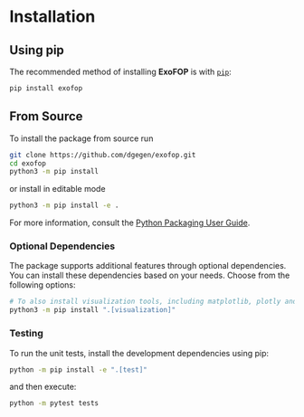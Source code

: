 # Installation

## Using pip

The recommended method of installing __ExoFOP__ is with [`pip`](https://pip.pypa.io):

```bash
pip install exofop
```

## From Source
To install the package from source run
```bash
git clone https://github.com/dgegen/exofop.git
cd exofop
python3 -m pip install
```
or install in editable mode
```bash
python3 -m pip install -e .
```
For more information, consult the
[Python Packaging User Guide](https://packaging.python.org/en/latest/tutorials/installing-packages/#installing-from-a-local-src-tree).

### Optional Dependencies
The package supports additional features through optional dependencies.
You can install these dependencies based on your needs. Choose from the following options:

```bash
# To also install visualization tools, including matplotlib, plotly and dash
python3 -m pip install ".[visualization]"
```

### Testing
To run the unit tests, install the development dependencies using pip:
```bash
python -m pip install -e ".[test]"
```

and then execute:
```bash
python -m pytest tests
```
